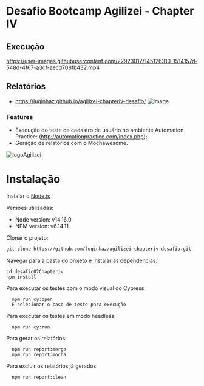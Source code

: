 # Desafio Bootcamp Agilizei - Chapter IV

## Execução
https://user-images.githubusercontent.com/22923012/145126310-1514157d-548d-4f67-a3cf-aecd708fb432.mp4

## Relatórios
- https://luqinhaz.github.io/agilizei-chapteriv-desafio/
![image](https://user-images.githubusercontent.com/22923012/145128212-9d44f8b2-2fc1-4684-9baf-e8a9cf74baeb.png)




### Features
- Execução do teste de cadastro de usuário no ambiente Automation Practice:  (http://automationpractice.com/index.php);
- Geração de relatórios com o Mochawesome.

![logoAgilizei](https://user-images.githubusercontent.com/22923012/145126460-c228a789-b72c-46fd-adb6-1d2feb45c55f.png)

# Instalação
Instalar o [Node.js](https://nodejs.org/en/download/ "Node.js")

Versões utilizadas:
- Node version: v14.16.0
- NPM version: v6.14.11

Clonar o projeto:
```sh
git clone https://github.com/luqinhaz/agilizei-chapteriv-desafio.git
```

Navegar para a pasta do projeto e instalar as dependencias:
```
cd desafio02Chapteriv
npm install
```


Para executar os testes com o modo visual do Cypress:
```
  npm run cy:open
  E selecionar o caso de teste para execução
```

Para executar os testes em modo headless:
```
  npm run cy:run
```

Para gerar os relatórios:
```
  npm run report:merge
  npm run report:mocha
```

Para excluir os relatórios já gerados:
```
  npm run report:clean
```

